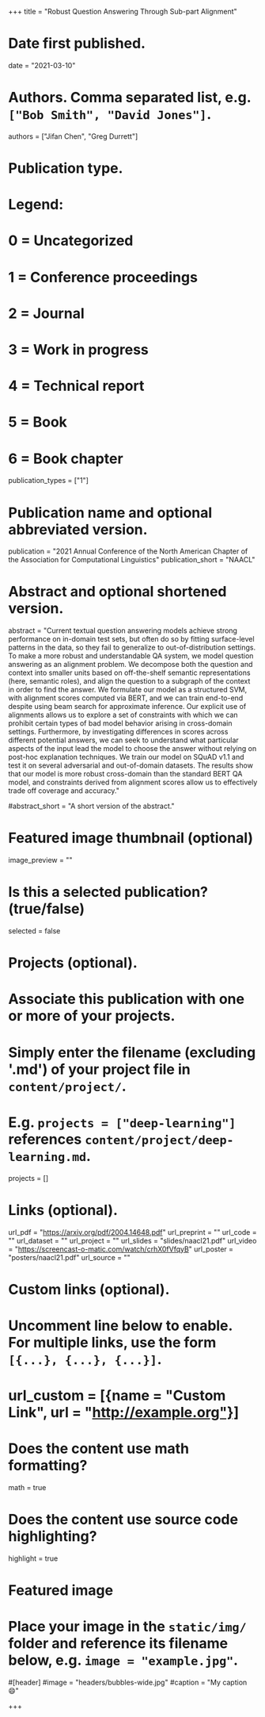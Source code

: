 +++
title = "Robust Question Answering Through Sub-part Alignment"

# Date first published.
date = "2021-03-10"

# Authors. Comma separated list, e.g. `["Bob Smith", "David Jones"]`.
authors = ["Jifan Chen", "Greg Durrett"]

# Publication type.
# Legend:
# 0 = Uncategorized
# 1 = Conference proceedings
# 2 = Journal
# 3 = Work in progress
# 4 = Technical report
# 5 = Book
# 6 = Book chapter
publication_types = ["1"]

# Publication name and optional abbreviated version.
publication = "2021 Annual Conference of the North American Chapter of the Association for Computational Linguistics"
publication_short = "NAACL"

# Abstract and optional shortened version.
abstract = "Current textual question answering models achieve strong performance on in-domain test sets, but often do so by fitting surface-level patterns in the data, so they fail to generalize to out-of-distribution settings. To make a more robust and understandable QA system, we model question answering as an alignment problem. We decompose both the question and context into smaller units based on off-the-shelf semantic representations (here, semantic roles), and align the question to a subgraph of the context in order to find the answer. We formulate our model as a structured SVM, with alignment scores computed via BERT, and we can train end-to-end despite using beam search for approximate inference. Our explicit use of alignments allows us to explore a set of constraints with which we can prohibit certain types of bad model behavior arising in cross-domain settings. Furthermore, by investigating differences in scores across different potential answers, we can seek to understand what particular aspects of the input lead the model to choose the answer without relying on post-hoc explanation techniques. We train our model on SQuAD v1.1 and test it on several adversarial and out-of-domain datasets. The results show that our model is more robust cross-domain than the standard BERT QA model, and constraints derived from alignment scores allow us to effectively trade off coverage and accuracy."

#abstract_short = "A short version of the abstract."

# Featured image thumbnail (optional)
image_preview = ""

# Is this a selected publication? (true/false)
selected = false

# Projects (optional).
#   Associate this publication with one or more of your projects.
#   Simply enter the filename (excluding '.md') of your project file in `content/project/`.
#   E.g. `projects = ["deep-learning"]` references `content/project/deep-learning.md`.
projects = []

# Links (optional).
url_pdf = "https://arxiv.org/pdf/2004.14648.pdf"
url_preprint = ""
url_code = ""
url_dataset = ""
url_project = ""
url_slides = "slides/naacl21.pdf"
url_video = "https://screencast-o-matic.com/watch/crhX0fVfqyB"
url_poster = "posters/naacl21.pdf"
url_source = ""

# Custom links (optional).
#   Uncomment line below to enable. For multiple links, use the form `[{...}, {...}, {...}]`.
# url_custom = [{name = "Custom Link", url = "http://example.org"}]

# Does the content use math formatting?
math = true

# Does the content use source code highlighting?
highlight = true

# Featured image
# Place your image in the `static/img/` folder and reference its filename below, e.g. `image = "example.jpg"`.
#[header]
#image = "headers/bubbles-wide.jpg"
#caption = "My caption 😄"

+++

